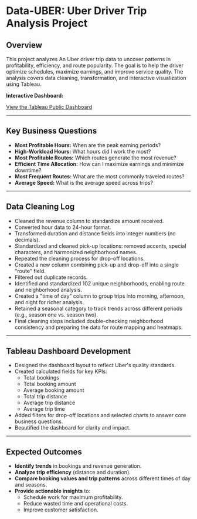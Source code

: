 # Data-UBER: Uber Driver Trip Analysis Project

## Overview

This project analyzes An Uber driver trip data to uncover patterns in profitability, efficiency, and route popularity. The goal is to help the driver optimize schedules, maximize earnings, and improve service quality. The analysis covers data cleaning, transformation, and interactive visualization using Tableau.

**Interactive Dashboard:**  

[View the Tableau Public Dashboard](https://public.tableau.com/views/UberTripAnalysisdashboard/Dashboard1?:language=en-GB&publish=yes&:sid=&:redirect=auth&:display_count=n&:origin=viz_share_link)

---

## Key Business Questions

- **Most Profitable Hours:** When are the peak earning periods?
- **High-Workload Hours:** What hours did I work the most?
- **Most Profitable Routes:** Which routes generate the most revenue?
- **Efficient Time Allocation:** How can I maximize earnings and minimize downtime?
- **Most Frequent Routes:** What are the most commonly traveled routes?
- **Average Speed:** What is the average speed across trips?

---

## Data Cleaning Log

- Cleaned the revenue column to standardize amount received.
- Converted hour data to 24-hour format.
- Transformed duration and distance fields into integer numbers (no decimals).
- Standardized and cleaned pick-up locations: removed accents, special characters, and harmonized neighborhood names.
- Repeated the cleaning process for drop-off locations.
- Created a new column combining pick-up and drop-off into a single "route" field.
- Filtered out duplicate records.
- Identified and standardized 102 unique neighborhoods, enabling route and neighborhood analysis.
- Created a "time of day" column to group trips into morning, afternoon, and night for richer analysis.
- Retained a seasonal category to track trends across different periods (e.g., season one vs. season two).
- Final cleaning steps included double-checking neighborhood consistency and preparing the data for route mapping and heatmaps.

---

## Tableau Dashboard Development

- Designed the dashboard layout to reflect Uber's quality standards.
- Created calculated fields for key KPIs:
  - Total bookings
  - Total booking amount
  - Average booking amount
  - Total trip distance
  - Average trip distance
  - Average trip time
- Added filters for drop-off locations and selected charts to answer core business questions.
- Beautified the dashboard for clarity and impact.

---

## Expected Outcomes

- **Identify trends** in bookings and revenue generation.
- **Analyze trip efficiency** (distance and duration).
- **Compare booking values and trip patterns** across different times of day and seasons.
- **Provide actionable insights** to:
  - Schedule work for maximum profitability.
  - Reduce wasted time and operational costs.
  - Improve customer satisfaction.


